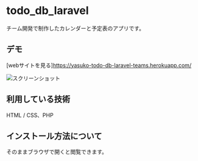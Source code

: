 todo_db_laravel
===

チーム開発で制作したカレンダーと予定表のアプリです。

## デモ
[webサイトを見る]https://yasuko-todo-db-laravel-teams.herokuapp.com/

![スクリーンショット](https://user-images.githubusercontent.com/84828867/140625787-23e4fdf4-22b4-4176-8264-b5910f576110.png)

## 利用している技術
HTML / CSS、PHP

## インストール方法について
そのままブラウザで開くと閲覧できます。


